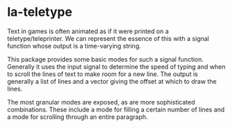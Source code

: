 # la-teletype

Text in games is often animated as if it were printed on a
teletype/teleprinter.  We can represent the essence of this with a signal
function whose output is a time-varying string.

This package provides some basic modes for such a signal function.  Generally
it uses the input signal to determine the speed of typing and when to scroll
the lines of text to make room for a new line.  The output is generally a
list of lines and a vector giving the offset at which to draw the lines.

The most granular modes are exposed, as are more sophisticated combinations.
These include a mode for filling a certain number of lines and a mode
for scrolling through an entire paragraph.